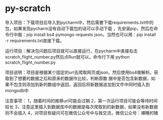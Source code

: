 # py-scratch
导入项目：下载项目后导入到pycharm中，然后需要下载requirements.txt中的包，如果发现pycharm没有自动下载包的话可以手动下载
，先安装pip，然后在命令行中敲：pip install bs4 pymongo requests json。当然也可以用：pip install -r requirements.txt直接下载。

运行项目：解决包问题后项目就可以直接运行，在pycharm中直接右击scratch_flight_number.py然后点Run就可以，命令行下用 python scratch_flight_number.py

项目说明：项目是根据某个固定的url去爬取网页或json，然后使用bs4做解析。获取到了想要的数据之后和原来的数据作比较，判断原数
据中是否包含新数据，如果不包含则添加到新的数组中返回，返回后将新数据追加到文件中同时插入到mongodb中

注意事项：
1，随着时间的推移url可能会过期
2，第一次运行项目可能会等待时间较长
3，注意这里插入到数据库中的数据是每次爬取到的新数据，如果没有新数据则不会插入
4，对项目有疑问可在微信公众号中与我交流，微信公众号：裸睡的猪

